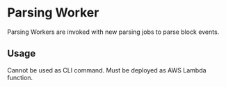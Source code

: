 # Parsing Worker

Parsing Workers are invoked with new parsing jobs to parse block events.

## Usage

Cannot be used as CLI command.
Must be deployed as AWS Lambda function.
